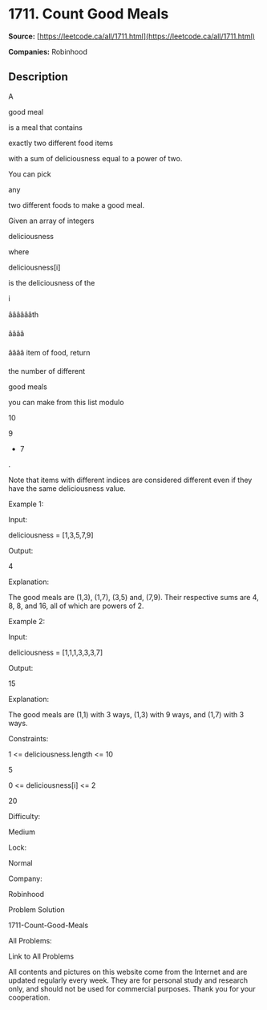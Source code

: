 # 1711. Count Good Meals

**Source:** [https://leetcode.ca/all/1711.html](https://leetcode.ca/all/1711.html)

**Companies:** Robinhood

## Description

A

good meal

is a meal that contains

exactly two different
            food items

with a sum of deliciousness equal to a power of two.

You can pick

any

two different foods to make a good meal.

Given an array of integers

deliciousness

where

deliciousness[i]

is the deliciousness of the

i

ââââââth

ââââ

ââââ
                item of food, return

the number of different

good meals

you can
                    make from this list modulo

10

9

+ 7

.

Note that items with different indices are considered different even if they have the
                same deliciousness value.

Example 1:

Input:

deliciousness = [1,3,5,7,9]

Output:

4

Explanation:

The good meals are (1,3), (1,7), (3,5) and, (7,9).
Their respective sums are 4, 8, 8, and 16, all of which are powers of 2.

Example 2:

Input:

deliciousness = [1,1,1,3,3,3,7]

Output:

15

Explanation:

The good meals are (1,1) with 3 ways, (1,3) with 9 ways, and (1,7) with 3 ways.

Constraints:

1 <= deliciousness.length <= 10

5

0 <= deliciousness[i] <= 2

20

Difficulty:

Medium

Lock:

Normal

Company:

Robinhood

Problem Solution

1711-Count-Good-Meals

All Problems:

Link to All Problems

All contents and pictures on this website come from the Internet and are updated regularly
        every week. They are for personal study and research only, and should not be used for
        commercial purposes. Thank you for your cooperation.

